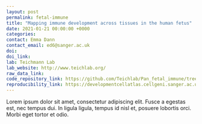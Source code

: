 ```yaml
---
layout: post
permalink: fetal-immune
title: "Mapping immune development across tissues in the human fetus"
date: 2021-01-21 00:00:00 +0000
categories: 
contact: Emma Dann
contact_email: ed6@sanger.ac.uk
doi: 
doi_link: 
lab: Teichmann Lab
lab_website: http://www.teichlab.org/
raw_data_link: 
code_repository_link: https://github.com/Teichlab/Pan_fetal_immune/tree/master/src/utils/scArches_utils
reproducibility_link: https://developmentcellatlas.cellgeni.sanger.ac.uk/fetal-immune
---
```

Lorem ipsum dolor sit amet, consectetur adipiscing elit. Fusce a egestas est, nec tempus dui. In ligula ligula, tempus id nisl et, posuere lobortis orci. Morbi eget tortor et odio.